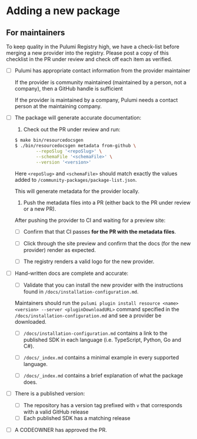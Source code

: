 # Adding a new package

## For maintainers

To keep quality in the Pulumi Registry high, we have a check-list before merging a new provider into the registry. Please post a copy of this checklist in the PR under review and check off each item as verified.

- [ ] Pulumi has appropriate contact information from the provider maintainer

  If the provider is community maintained (maintained by a person, not a company), then a GitHub handle is sufficient

  If the provider is maintained by a company, Pulumi needs a contact person at the maintaining company.

- [ ] The package will generate accurate documentation:

  1. Check out the PR under review and run:

  ```sh
  $ make bin/resourcedocsgen
  $ ./bin/resourcedocsgen metadata from-github \
          --repoSlug '<repoSlug>' \
          --schemaFile '<schemaFile>' \
          --version '<version>'
  ```

  Here `<repoSlug>` and `<schemaFile>` should match exactly the values added to `/community-packages/package-list.json`.

  This will generate metadata for the provider locally.

  1. Push the metadata files into a PR (either back to the PR under review or a new PR).

  After pushing the provider to CI and waiting for a preview site:

  - [ ] Confirm that that CI passes **for the PR with the metadata files**.

  - [ ] Click through the site preview and confirm that the docs (for the new provider) render as expected.

  - [ ] The registry renders a valid logo for the new provider.

- [ ] Hand-written docs are complete and accurate:

  - [ ] Validate that you can install the new provider with the instructions found in `/docs/installation-configuration.md`.

  Maintainers should run the `pulumi plugin install resource <name> <version> --server <pluginDownloadURL>` command specified in the `/docs/installation-configuration.md` and see a provider be downloaded.

  - [ ] `/docs/installation-configuration.md` contains a link to the published SDK in each language (i.e. TypeScript, Python, Go and C#).

  - [ ] `/docs/_index.md` contains a minimal example in every supported language.
  - [ ] `/docs/_index.md` contains a brief explanation of what the package does.

- [ ] There is a published version:
  - [ ] The repository has a version tag prefixed with `v` that corresponds with a valid GitHub release
  - [ ] Each published SDK has a matching release

- [ ] A CODEOWNER has approved the PR.
